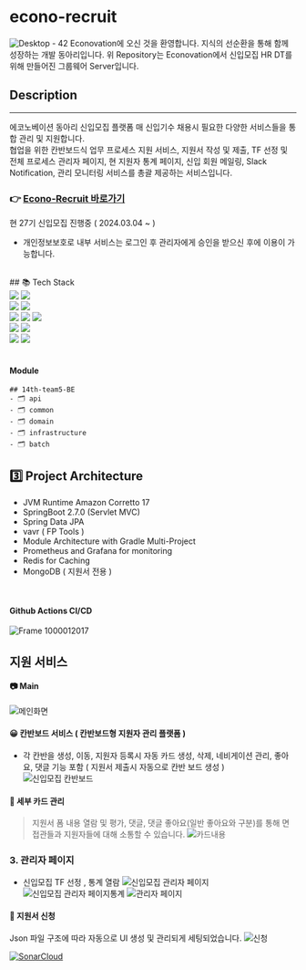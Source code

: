 # econo-recruit
![Desktop - 42](https://github.com/JNU-econovation/econo-recruit/assets/54030889/9c590bc8-2100-4bbb-97e9-f3d2df159e19)
Econovation에 오신 것을 환영합니다. 지식의 선순환을 통해 함께 성장하는 개발 동아리입니다.
위 Repository는 Econovation에서 신입모집 HR DT를 위해 만들어진 그룹웨어 Server입니다.

## Description
---
에코노베이션 동아리 신입모집 플랫폼
매 신입기수 채용시 필요한 다양한 서비스들을 통합 관리 및 지원합니다. </br>
협업을 위한 칸반보드식 업무 프로세스 지원 서비스, 지원서 작성 및 제출, TF 선정 및 전체 프로세스 관리자 페이지, 현 지원자 통계 페이지, 신입 회원 메일링, Slack Notification, 관리 모니터링 서비스를 총괄 제공하는 서비스입니다.</br>


### 👉 [Econo-Recruit 바로가기](https://recruit.econovation.kr)
현 27기 신입모집 진행중 ( 2024.03.04 ~ )
</br>
- 개인정보보호로 내부 서비스는 로그인 후 관리자에게 승인을 받으신 후에 이용이 가능합니다.


</br>
## 📚 Tech Stack

<div align="left">
<div>
<img src="https://img.shields.io/badge/Spring Boot-6DB33F?style=flat-square&logo=Spring Boot&logoColor=white">
<img src="https://img.shields.io/badge/Gradle-02303A?style=flat-square&logo=Gradle&logoColor=white">
</div>

<div>
<img src="https://img.shields.io/badge/MySQL-4479A1.svg?style=flat-square&logo=MySQL&logoColor=white">
<img src="https://img.shields.io/badge/Amazon RDS-527FFF?style=flat-square&logo=Amazon RDS&logoColor=white">
</div>

<div>
<img src="https://img.shields.io/badge/Amazon AWS-232F3E?style=flat-square&logo=Amazon AWS&logoColor=white">
<img src="https://img.shields.io/badge/Docker-2496ED?style=flat-square&logo=Docker&logoColor=white">
<img src="https://img.shields.io/badge/JSON Web Tokens-000000?style=flat-square&logo=JSON Web Tokens&logoColor=white">
</div>

<div>
<img src="https://img.shields.io/badge/SonarCloud-F3702A?style=flat-square&logo=SonarCloud&logoColor=white">
<img src="https://img.shields.io/badge/-HURL-black?style=flat-square&logo=curl">
</div>

<div>
<img src="https://img.shields.io/badge/Slack-4A154B?style=flat-square&logo=slack&logoColor=white">
<img src="https://img.shields.io/badge/Notion-000000?style=flat&logo=notion&logoColor=white">
</div>
</br>


#### Module
```
## 14th-team5-BE
- 🗂️ api
- 🗂️ common
- 🗂️ domain
- 🗂️ infrastructure
- 🗂️ batch

```


## 3️⃣ Project Architecture

- JVM Runtime Amazon Corretto 17
- SpringBoot 2.7.0 (Servlet MVC)
- Spring Data JPA
- vavr ( FP Tools )
- Module Architecture with Gradle Multi-Project
- Prometheus and Grafana for monitoring
- Redis for Caching
- MongoDB ( 지원서 전용 )
  
<br/>

#### Github Actions CI/CD
![Frame 1000012017](https://github.com/JNU-econovation/econo-recruit/assets/54030889/4ee424db-f00c-4918-bf83-374d95bfdcc8)


## 지원 서비스

#### 📷 Main
 ![메인화면](https://user-images.githubusercontent.com/54030889/226104495-7983e142-1150-4908-8acf-4d6d257d1089.png)
 
#### 😀 칸반보드 서비스 ( 칸반보드형 지원자 관리 플랫폼 )
- 각 칸반을 생성, 이동, 지원자 등록시 자동 카드 생성, 삭제, 네비게이션 관리, 좋아요, 댓글 기능 포함  ( 지원서 제출시 자동으로 칸반 보드 생성 )
![신입모집 칸반보드](https://user-images.githubusercontent.com/54030889/226103685-ea9ec66b-f127-413c-b78d-23aad3f49a4e.png)

#### 📱 세부 카드 관리
> 지원서 폼 내용 열람 및 평가, 댓글, 댓글 좋아요(일반 좋아요와 구분)를 통해 면접관들과 지원자들에 대해 소통할 수 있습니다.
![카드내용](https://user-images.githubusercontent.com/54030889/226103761-bb1bb54e-fada-446d-bd07-d55b45770935.png)

### 3. 관리자 페이지
- 신입모집 TF 선정 , 통계 열람
![신입모집 관리자 페이지](https://user-images.githubusercontent.com/54030889/226104145-91f758e8-1d44-44b9-b984-af77a9113641.png)
![신입모집 관리자 페이지통계](https://user-images.githubusercontent.com/54030889/226104347-0b71bfae-866b-4724-8231-59fbb17eff50.png)
![관리자 페이지](https://user-images.githubusercontent.com/54030889/226104472-f1497958-9b78-4acd-bd96-ada15df9cfbc.png)

#### 📱 지원서 신청
Json 파일 구조에 따라 자동으로 UI 생성 및 관리되게 세팅되었습니다.
![신청](https://user-images.githubusercontent.com/54030889/226104521-7806fffa-634c-48b5-95a7-87d66e7bfbb5.png)

[![SonarCloud](https://sonarcloud.io/images/project_badges/sonarcloud-white.svg)](https://sonarcloud.io/summary/new_code?id=JNU-econovation_econo-recruit)

